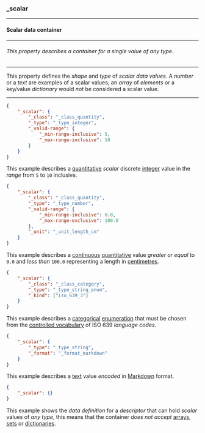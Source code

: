 ### _scalar



------
#### Scalar data container



------
###### This property describes a container for a single value of any type.



------
This property defines the *shape* and *type* of *scalar data values*. A *number* or a *text* are examples of a scalar values; an *array* of *elements* or a key/value *dictionary* would *not* be considered a scalar value.



------
```json
{
	"_scalar": {
		"_class": "_class_quantity",
		"_type": "_type_integer",
		"_valid-range": {
			"_min-range-inclusive": 5,
			"_max-range-inclusive": 10
		}
	}
}
```
This example describes a [quantitative](__class_quantity.md) *scalar* discrete [integer](_type_integer.md) value in the *range* from `5` to `10` inclusive.




```json
{
	"_scalar": {
		"_class": "_class_quantity",
		"_type": "_type_number",
		"_valid-range": {
			"_min-range-inclusive": 0.0,
			"_max-range-exclusive": 100.0
		},
		"_unit": "_unit_length_cm"
	}
}
```
This example describes a [continuous](_type_number.md) [quantitative](_class_quantity.md) value *greater or equal* to `0.0` and *less than* `100.0` representing a length in [centimetres](_unit_length_cm.md).




```json
{
	"_scalar": {
		"_class": "_class_category",
		"_type": "_type_string_enum",
		"_kind": ["iso_639_3"]
	}
}
```
This example describes a [categorical](_class_category.md) [enumeration](_type_string_enum.md) that must be chosen from the [controlled vocabulary](iso_639_3.md) of ISO 639 *language codes*.




```json
{
	"_scalar": {
		"_type": "_type_string",
		"_format": "_format_markdown"
	}
}
```
This example describes a [text](_type_string.md) value *encoded* in [Markdown](_format_markdown.md) format.




```json
{
	"_scalar": {}
}
```
This example shows the *data definition* for a *descriptor* that can hold *scalar* values of *any type*, this means that the container *does not accept* [arrays](_array.md), [sets](_set.md) or [dictionaries](_dict.md).